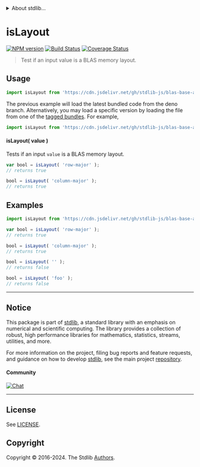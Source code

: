 <!--

@license Apache-2.0

Copyright (c) 2024 The Stdlib Authors.

Licensed under the Apache License, Version 2.0 (the "License");
you may not use this file except in compliance with the License.
You may obtain a copy of the License at

   http://www.apache.org/licenses/LICENSE-2.0

Unless required by applicable law or agreed to in writing, software
distributed under the License is distributed on an "AS IS" BASIS,
WITHOUT WARRANTIES OR CONDITIONS OF ANY KIND, either express or implied.
See the License for the specific language governing permissions and
limitations under the License.

-->


<details>
  <summary>
    About stdlib...
  </summary>
  <p>We believe in a future in which the web is a preferred environment for numerical computation. To help realize this future, we've built stdlib. stdlib is a standard library, with an emphasis on numerical and scientific computation, written in JavaScript (and C) for execution in browsers and in Node.js.</p>
  <p>The library is fully decomposable, being architected in such a way that you can swap out and mix and match APIs and functionality to cater to your exact preferences and use cases.</p>
  <p>When you use stdlib, you can be absolutely certain that you are using the most thorough, rigorous, well-written, studied, documented, tested, measured, and high-quality code out there.</p>
  <p>To join us in bringing numerical computing to the web, get started by checking us out on <a href="https://github.com/stdlib-js/stdlib">GitHub</a>, and please consider <a href="https://opencollective.com/stdlib">financially supporting stdlib</a>. We greatly appreciate your continued support!</p>
</details>

# isLayout

[![NPM version][npm-image]][npm-url] [![Build Status][test-image]][test-url] [![Coverage Status][coverage-image]][coverage-url] <!-- [![dependencies][dependencies-image]][dependencies-url] -->

> Test if an input value is a BLAS memory layout.

<!-- Section to include introductory text. Make sure to keep an empty line after the intro `section` element and another before the `/section` close. -->

<section class="intro">

</section>

<!-- /.intro -->

<!-- Package usage documentation. -->



<section class="usage">

## Usage

```javascript
import isLayout from 'https://cdn.jsdelivr.net/gh/stdlib-js/blas-base-assert-is-layout@deno/mod.js';
```
The previous example will load the latest bundled code from the deno branch. Alternatively, you may load a specific version by loading the file from one of the [tagged bundles](https://github.com/stdlib-js/blas-base-assert-is-layout/tags). For example,

```javascript
import isLayout from 'https://cdn.jsdelivr.net/gh/stdlib-js/blas-base-assert-is-layout@v0.0.2-deno/mod.js';
```

#### isLayout( value )

Tests if an input `value` is a BLAS memory layout.

```javascript
var bool = isLayout( 'row-major' );
// returns true

bool = isLayout( 'column-major' );
// returns true
```

</section>

<!-- /.usage -->

<!-- Package usage notes. Make sure to keep an empty line after the `section` element and another before the `/section` close. -->

<section class="notes">

</section>

<!-- /.notes -->

<!-- Package usage examples. -->

<section class="examples">

## Examples

<!-- eslint no-undef: "error" -->

```javascript
import isLayout from 'https://cdn.jsdelivr.net/gh/stdlib-js/blas-base-assert-is-layout@deno/mod.js';

var bool = isLayout( 'row-major' );
// returns true

bool = isLayout( 'column-major' );
// returns true

bool = isLayout( '' );
// returns false

bool = isLayout( 'foo' );
// returns false
```

</section>

<!-- /.examples -->

<!-- Section to include cited references. If references are included, add a horizontal rule *before* the section. Make sure to keep an empty line after the `section` element and another before the `/section` close. -->

<section class="references">

</section>

<!-- /.references -->

<!-- Section for related `stdlib` packages. Do not manually edit this section, as it is automatically populated. -->

<section class="related">

</section>

<!-- /.related -->

<!-- Section for all links. Make sure to keep an empty line after the `section` element and another before the `/section` close. -->


<section class="main-repo" >

* * *

## Notice

This package is part of [stdlib][stdlib], a standard library with an emphasis on numerical and scientific computing. The library provides a collection of robust, high performance libraries for mathematics, statistics, streams, utilities, and more.

For more information on the project, filing bug reports and feature requests, and guidance on how to develop [stdlib][stdlib], see the main project [repository][stdlib].

#### Community

[![Chat][chat-image]][chat-url]

---

## License

See [LICENSE][stdlib-license].


## Copyright

Copyright &copy; 2016-2024. The Stdlib [Authors][stdlib-authors].

</section>

<!-- /.stdlib -->

<!-- Section for all links. Make sure to keep an empty line after the `section` element and another before the `/section` close. -->

<section class="links">

[npm-image]: http://img.shields.io/npm/v/@stdlib/blas-base-assert-is-layout.svg
[npm-url]: https://npmjs.org/package/@stdlib/blas-base-assert-is-layout

[test-image]: https://github.com/stdlib-js/blas-base-assert-is-layout/actions/workflows/test.yml/badge.svg?branch=v0.0.2
[test-url]: https://github.com/stdlib-js/blas-base-assert-is-layout/actions/workflows/test.yml?query=branch:v0.0.2

[coverage-image]: https://img.shields.io/codecov/c/github/stdlib-js/blas-base-assert-is-layout/main.svg
[coverage-url]: https://codecov.io/github/stdlib-js/blas-base-assert-is-layout?branch=main

<!--

[dependencies-image]: https://img.shields.io/david/stdlib-js/blas-base-assert-is-layout.svg
[dependencies-url]: https://david-dm.org/stdlib-js/blas-base-assert-is-layout/main

-->

[chat-image]: https://img.shields.io/gitter/room/stdlib-js/stdlib.svg
[chat-url]: https://app.gitter.im/#/room/#stdlib-js_stdlib:gitter.im

[stdlib]: https://github.com/stdlib-js/stdlib

[stdlib-authors]: https://github.com/stdlib-js/stdlib/graphs/contributors

[umd]: https://github.com/umdjs/umd
[es-module]: https://developer.mozilla.org/en-US/docs/Web/JavaScript/Guide/Modules

[deno-url]: https://github.com/stdlib-js/blas-base-assert-is-layout/tree/deno
[deno-readme]: https://github.com/stdlib-js/blas-base-assert-is-layout/blob/deno/README.md
[umd-url]: https://github.com/stdlib-js/blas-base-assert-is-layout/tree/umd
[umd-readme]: https://github.com/stdlib-js/blas-base-assert-is-layout/blob/umd/README.md
[esm-url]: https://github.com/stdlib-js/blas-base-assert-is-layout/tree/esm
[esm-readme]: https://github.com/stdlib-js/blas-base-assert-is-layout/blob/esm/README.md
[branches-url]: https://github.com/stdlib-js/blas-base-assert-is-layout/blob/main/branches.md

[stdlib-license]: https://raw.githubusercontent.com/stdlib-js/blas-base-assert-is-layout/main/LICENSE

</section>

<!-- /.links -->
